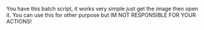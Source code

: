 You have this batch script, it works very simple just get the image then open it.
You can use this for other purpose but IM NOT RESPONSIBLE FOR YOUR ACTIONS!

